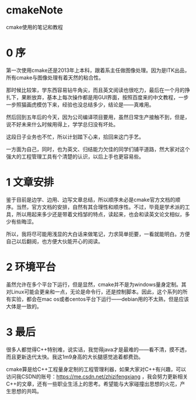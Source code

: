# cmakeNote
cmake使用的笔记和教程

# 0 序
第一次使用cmake还是2013年上本科，跟着系主任做图像处理。因为是ITK出品，所有cmake与图像处理有着天然的粘合性。

那时候比较笨，学东西容易钻牛角尖，而且英文阅读也很吃力，最后在一个月的挣扎下，果断放弃，基本上每次操作都是用GUI界面，按照百度来的中文教程，一步一步照猫画虎模仿下来，经验也没总结多少，结论是——真难用。

然后回到五年后的今天，因为公司编译项目要用，虽然日常生产接触不到，但是，说不好未来什么时候用得上，学学总归没有坏处。

这段日子业务也不忙，所以计划踏下心来，拾回来这门手艺。

一方面为自己，同时，也为英文、归结能力欠佳的同学们铺平道路，然大家对这个强大的工程管理工具有个清楚的认识，以后上手也更容易些。

# 1 文章安排
鉴于目前是边学、边用、边写文章总结，所以顺序未必是cmake官方文档的顺序。当然，官方文档的安排，自然有其合理性和顺序性。不过，毕竟是学术派的工具，所以用起来多少还是带着文绉邹的特点，读起来，也会和读英文论文相似，多少有些晦涩。

所以，我将尽可能用浅显的大白话来做笔记，力求简单扼要，一看就能明白。方便自己以后翻阅，也方便大伙能开心的阅读。

# 2 环境平台
虽然允许在多个平台下运行，但是显然，cmake并不是为windows量身定制。其对Linux可能会更亲和一点，无论是命令行，还是控制脚本。因此，这个系列的所有实验，都会在mac os或者centos平台下运行——debian用的不太熟，但是应该大体是一致的。

# 3 最后
很多人都觉得C++特别难，说实话，我觉得java才是最难的——看不清，摸不透，而且更新迭代太快。我这1m9身高的大长腿感觉追着都费劲。

cmake算是给C++工程量身定制的工程管理利器，如果大家对C++有兴趣，可以访问我CSDN的账号：https://me.csdn.net/zhizifengxiang ，我会努力更新相关C++的文章，还有一些职业生活上的思考。希望能与大家碰撞出思想的火花，产生思想的共鸣。
